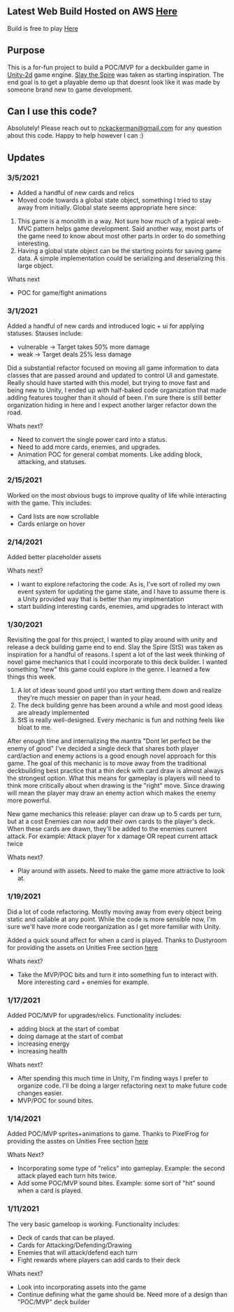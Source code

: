 ## Latest Web Build Hosted on AWS [Here](http://deck-builder-demo-nckackerman.s3-website-us-east-1.amazonaws.com/)
Build is free to play [Here](http://deck-builder-demo-nckackerman.s3-website-us-east-1.amazonaws.com/)

## Purpose
This is a for-fun project to build a POC/MVP for a deckbuilder game in [Unity-2d](https://unity.com/solutions/2d) game engine. [Slay the Spire](https://store.steampowered.com/app/646570/Slay_the_Spire/) was taken as starting inspiration. The end goal is to get a playable demo up that doesnt look like it was made by someone brand new to game development.

## Can I use this code?
Absolutely! Please reach out to nckackerman@gmail.com for any question about this code. Happy to help however I can :)

## Updates
### 3/5/2021
- Added a handful of new cards and relics
- Moved code towards a global state object, something I tried to stay away from initially. Global state seems appropriate here since:

1. This game is a monolith in a way. Not sure how much of a typical web-MVC pattern helps game development. Said another way, most parts of the game need to know about most other parts in order to do something interesting.
2. Having a global state object can be the starting points for saving game data. A simple implementation could be serializing and deserializing this large object.

Whats next
- POC for game/fight animations

### 3/1/2021
Added a handful of new cards and introduced logic + ui for applying statuses. Stauses include:
- vulnerable -> Target takes 50% more damage
- weak -> Target deals 25% less damage

Did a substantial refactor focused on moving all game information to data classes that are passed around and updated to control UI and gamestate. Really should have started with this model, but trying to move fast and being new to Unity, I ended up with half-baked code organization that made adding features tougher than it should of been. I'm sure there is still better organization hiding in here and I expect another larger refactor down the road.

Whats next?
- Need to convert the single power card into a status.
- Need to add more cards, enemies, and upgrades.
- Animation POC for general combat moments. Like adding block, attacking, and statuses.

### 2/15/2021
Worked on the most obvious bugs to improve quality of life while interacting with the game. This includes:
- Card lists are now scrollable
- Cards enlarge on hover

### 2/14/2021
Added better placeholder assets

Whats next?
- I want to explore refactoring the code. As is, I've sort of rolled my own event system for updating the game state, and I have to assume there is a Unity provided way that is better than my implmentation
- start building interesting cards, enemies, amd upgrades to interact with

### 1/30/2021
Revisiting the goal for this project, I wanted to play around with unity and release a deck building game end to end. Slay the Spire (StS) was taken as inspiration for a handful of reasons. I spent a lot of the last week thinking of novel game mechanics that I could incorporate to this deck builder. I wanted something "new" this game could explore in the genre. I learned a few things this week. 

1. A lot of ideas sound good until you start writing them down and realize they're much messier on paper than in your head.  
2. The deck building genre has been around a while and most good ideas are already implemented
3. StS is really well-designed. Every mechanic is fun and nothing feels like bloat to me.

After enough time and internalizing the mantra "Dont let perfect be the enemy of good" I've decided a single deck that shares both player card/action and enemy actions is a good enough novel approach for this game. The goal of this mechanic is to move away from the traditional deckbuilding best practice that a thin deck with card draw is almost always the strongest option. What this means for gameplay is players will need to think more critically about when drawing is the "right" move. Since drawing will mean the player may draw an enemy action which makes the enemy more powerful.

New game mechanics this release:
player can draw up to 5 cards per turn, but at a cost
Enemies can now add their own cards to the player's deck. When these cards are drawn, they'll be added to the enemies current attack. For example: Attack player for x damage OR repeat current attack twice

Whats next?
- Play around with assets. Need to make the game more attractive to look at.

### 1/19/2021

Did a lot of code refactoring. Mostly moving away from every object being static and callable at any point. While the code is more sensible now, I'm sure we'll have more code reorganization as I get more familiar with Unity.

Added a quick sound affect for when a card is played. Thanks to Dustyroom for providing the assets on Unities Free section [here](https://assetstore.unity.com/packages/audio/sound-fx/free-casual-game-sfx-pack-54116)

Whats next?
- Take the MVP/POC bits and turn it into something fun to interact with. More interesting card + enemies for example.

### 1/17/2021

Added POC/MVP for upgrades/relics. Functionality includes:
- adding block at the start of combat
- doing damage at the start of combat
- increasing energy
- increasing health

Whats next?
- After spending this much time in Unity, I'm finding ways I prefer to organize code. I'll be doing a larger refactoring next to make future code changes easier.
- MVP/POC for sound bites.

### 1/14/2021

Added POC/MVP sprites+animations to game. Thanks to PixelFrog for providing the asstes on Unities Free section [here](https://assetstore.unity.com/packages/2d/characters/pixel-adventure-1-155360)

Whats Next?
- Incorporating some type of "relics" into gameplay. Example: the second attack played each turn hits twice.
- Add some POC/MVP sound bites. Example: some sort of "hit" sound when a card is played.

### 1/11/2021 

The very basic gameloop is working. Functionality includes:
- Deck of cards that can be played.
- Cards for Attacking/Defending/Drawing
- Enemies that will attack/defend each turn
- Fight rewards where players can add cards to their deck

Whats next?
- Look into incorporating assets into the game
- Continue defining what the game should be. Need more of a design than "POC/MVP" deck builder
